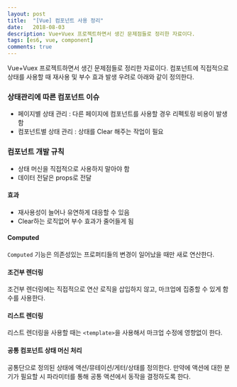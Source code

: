 ```yaml
---
layout: post
title:  "[Vue] 컴포넌트 사용 정리"
date:   2018-08-03
description: Vue+Vuex 프로젝트하면서 생긴 문제점들로 정리한 자료이다. 
tags: [es6, vue, component]
comments: true
---
```

Vue+Vuex 프로젝트하면서 생긴 문제점들로 정리한 자료이다. 컴포넌트에 직접적으로 상태를 사용할 때 재사용 및 부수 효과 발생 우려로 아래와 같이 정의한다.

### 상태관리에 따른 컴포넌트 이슈
- 페이지별 상태 관리 : 다른 페이지에 컴포넌트를 사용할 경우 리펙토링 비용이 발생함
- 컴포넌트별 상태 관리 : 상태를 Clear 해주는 작업이 필요

### 컴포넌트 개발 규칙
- 상태 머신을 직접적으로 사용하지 말아야 함
- 데이터 전달은 props로 전달

#### 효과
- 재사용성이 늘어나 유연하게 대응할 수 있음
- Clear하는 로직없어 부수 효과가 줄어들게 됨

#### Computed
`Computed` 기능은 의존성있는 프로퍼티들의 변경이 일어났을 때만 새로 연산한다.

#### 조건부 렌더링
조건부 렌더링에는 직접적으로 연산 로직을 삽입하지 않고, 마크업에 집중할 수 있게 함수를 사용한다.

#### 리스트 렌더링
리스트 렌더링을 사용할 때는 `<template>`을 사용해서 마크업 수정에 영향없이 한다.

#### 공통 컴포넌트 상태 머신 처리
공통단으로 정의된 상태에 액션/뮤테이션/게터/상태를 정의한다. 만약에 액션에 대한 분기가 필요할 시 파라미터를 통해 공통 액션에서 동작을 결정하도록 한다.
